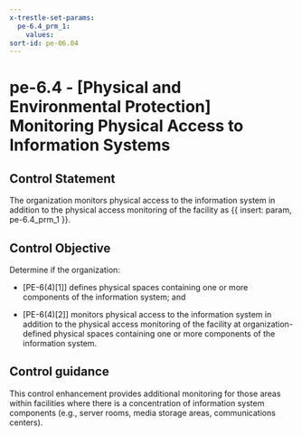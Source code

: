 ```yaml
---
x-trestle-set-params:
  pe-6.4_prm_1:
    values:
sort-id: pe-06.04
---
```


# pe-6.4 - \[Physical and Environmental Protection\] Monitoring Physical Access to Information Systems

## Control Statement

The organization monitors physical access to the information system in addition to the physical access monitoring of the facility as {{ insert: param, pe-6.4_prm_1 }}.

## Control Objective

Determine if the organization:

- \[PE-6(4)[1]\] defines physical spaces containing one or more components of the information system; and

- \[PE-6(4)[2]\] monitors physical access to the information system in addition to the physical access monitoring of the facility at organization-defined physical spaces containing one or more components of the information system.

## Control guidance

This control enhancement provides additional monitoring for those areas within facilities where there is a concentration of information system components (e.g., server rooms, media storage areas, communications centers).
